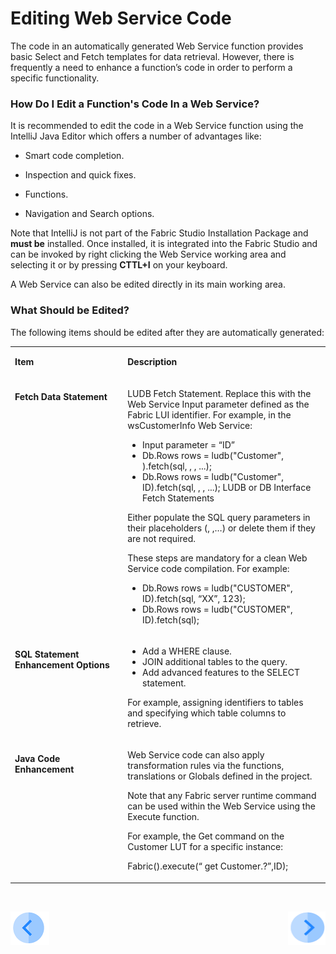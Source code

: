 # Editing Web Service Code

The code in an automatically generated Web Service function provides basic Select and Fetch templates for data retrieval. However, there is frequently a need to enhance a function’s code in order to perform a specific functionality. 

### How Do I Edit a Function's Code In a Web Service?

It is recommended to edit the code in a Web Service function using the IntelliJ Java Editor which offers a number of advantages like:

   * Smart code completion.

   * Inspection and quick fixes.

   * Functions.

   * Navigation and Search options.

Note that IntelliJ is not part of the Fabric Studio Installation Package and **must be** installed. Once installed, it is integrated into the Fabric Studio and can be invoked by right clicking the Web Service working area and selecting it or by pressing **CTTL+I** on your keyboard.

A Web Service can also be edited directly in its main working area.

### What Should be Edited?

The following items should be edited after they are automatically generated:

<table width="900pxl">
<tbody>
<tr>
<td  width="300pxl" valign="top">
<p><strong>Item</strong></p>
</td>
<td  width="600pxl" valign="top">
<p><strong>Description</strong></p>
</td>
</tr>
<tr>
<td  width="300pxl" valign="top">
<p><h4><strong>Fetch Data Statement</strong></h4></p>
</td>
<td  width="600pxl" valign="top">
<p>LUDB Fetch Statement.&nbsp;Replace this with the Web Service Input parameter defined as the Fabric LUI identifier. For example, in the wsCustomerInfo Web Service:</p>
<ul>
<li>Input parameter = &ldquo;ID&rdquo;&nbsp;</li>
<li>Db.Rows rows = ludb("Customer", ).fetch(sql, , , ...);</li>
<li>Db.Rows rows = ludb("Customer", ID).fetch(sql, , , ...); LUDB or DB Interface Fetch Statements</li>
</ul>
<p>Either populate the SQL query parameters in their placeholders (, ,&hellip;) or delete them if they are not required.</p>
<p>These steps are mandatory for a clean Web Service code compilation. For example:</p>
<ul>
<li>Db.Rows rows = ludb("CUSTOMER", ID).fetch(sql, &ldquo;XX&rdquo;, 123);</li>
<li>Db.Rows rows = ludb("CUSTOMER", ID).fetch(sql);</li>
</ul>
</td>
</tr>
<tr>
<td  width="300pxl" valign="top">
<p><h4><strong>SQL Statement Enhancement Options</strong></h4></p>
</td>
<td  width="600pxl" valign="top">
<ul>
<li>Add a WHERE clause.&nbsp;&nbsp;</li>
<li>JOIN additional tables to the query.</li>
<li>Add advanced features to the SELECT statement.</li>
</ul>
<p>For example, assigning identifiers to tables and specifying which table columns to retrieve.</p>
</td>
</tr>
<tr>
<td  width="300pxl" valign="top">
 <p><h4><strong>Java Code Enhancement</strong></h4></p>
</td>
<td  width="600pxl" valign="top">
<p>Web Service code can also apply transformation rules via the functions, translations or Globals defined in the project.</p>
<p>Note that any Fabric server runtime command can be used within the Web Service using the Execute function.</p>
<p>For example, the Get command on the Customer LUT for a specific instance:</p>
<p>Fabric().execute(&ldquo; get Customer.?&rdquo;,ID);</p>
</td>
</tr>
</tbody>
</table>
<p>&nbsp;</p>



 
[![Previous](/articles/images/Previous.png)](/articles/15_web_services/04_web_services_function_basic_structure.md)[<img align="right" width="60" height="54" src="/articles/images/Next.png">](/articles/15_web_services/06_web_services_code_examples.md)


